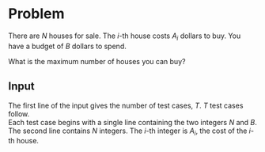 # Problem

There are $N$ houses for sale. The $i$-th house costs $A_i$ dollars to buy. You have a budget of $B$ dollars to spend.

What is the maximum number of houses you can buy?

## Input

The first line of the input gives the number of test cases, $T$. $T$ test cases follow.  
Each test case begins with a single line containing the two integers $N$ and $B$.  
The second line contains $N$ integers. The $i$-th integer is $A_i$, the cost of the $i$-th house.
